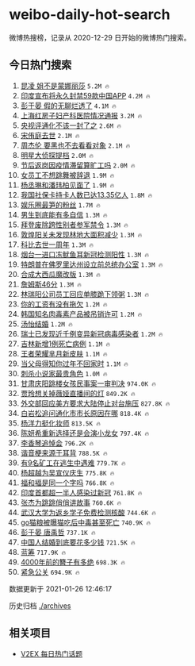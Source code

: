 # weibo-daily-hot-search

微博热搜榜，记录从 2020-12-29 日开始的微博热门搜索。

## 今日热门搜索

<!-- BEGIN -->

1. [昆凌 姐不是蒙娜丽莎](https://s.weibo.com/weibo?q=%E6%98%86%E5%87%8C%20%E5%A7%90%E4%B8%8D%E6%98%AF%E8%92%99%E5%A8%9C%E4%B8%BD%E8%8E%8E&Refer=top) `5.2M 🔥`
1. [印度宣布将永久封禁59款中国APP](https://s.weibo.com/weibo?q=%23%E5%8D%B0%E5%BA%A6%E5%AE%A3%E5%B8%83%E5%B0%86%E6%B0%B8%E4%B9%85%E5%B0%81%E7%A6%8159%E6%AC%BE%E4%B8%AD%E5%9B%BDAPP%23&Refer=top) `4.2M 🔥`
1. [彭于晏 假的无聊烂透了](https://s.weibo.com/weibo?q=%E5%BD%AD%E4%BA%8E%E6%99%8F%20%E5%81%87%E7%9A%84%E6%97%A0%E8%81%8A%E7%83%82%E9%80%8F%E4%BA%86&Refer=top) `4.1M 🔥`
1. [上海红房子妇产科医院情况通报](https://s.weibo.com/weibo?q=%23%E4%B8%8A%E6%B5%B7%E7%BA%A2%E6%88%BF%E5%AD%90%E5%A6%87%E4%BA%A7%E7%A7%91%E5%8C%BB%E9%99%A2%E6%83%85%E5%86%B5%E9%80%9A%E6%8A%A5%23&Refer=top) `3.2M 🔥`
1. [央视评通化不该一封了之](https://s.weibo.com/weibo?q=%23%E5%A4%AE%E8%A7%86%E8%AF%84%E9%80%9A%E5%8C%96%E4%B8%8D%E8%AF%A5%E4%B8%80%E5%B0%81%E4%BA%86%E4%B9%8B%23&Refer=top) `2.6M 🔥`
1. [宋侑庭去世](https://s.weibo.com/weibo?q=%E5%AE%8B%E4%BE%91%E5%BA%AD%E5%8E%BB%E4%B8%96&Refer=top) `2.1M 🔥`
1. [周杰伦 要黑也不去看看对象](https://s.weibo.com/weibo?q=%E5%91%A8%E6%9D%B0%E4%BC%A6%20%E8%A6%81%E9%BB%91%E4%B9%9F%E4%B8%8D%E5%8E%BB%E7%9C%8B%E7%9C%8B%E5%AF%B9%E8%B1%A1&Refer=top) `2.1M 🔥`
1. [明星大侦探提档](https://s.weibo.com/weibo?q=%23%E6%98%8E%E6%98%9F%E5%A4%A7%E4%BE%A6%E6%8E%A2%E6%8F%90%E6%A1%A3%23&Refer=top) `2.0M 🔥`
1. [节后返岗因疫情滞留算旷工吗](https://s.weibo.com/weibo?q=%23%E8%8A%82%E5%90%8E%E8%BF%94%E5%B2%97%E5%9B%A0%E7%96%AB%E6%83%85%E6%BB%9E%E7%95%99%E7%AE%97%E6%97%B7%E5%B7%A5%E5%90%97%23&Refer=top) `2.0M 🔥`
1. [女员工不想跳舞被辞退](https://s.weibo.com/weibo?q=%23%E5%A5%B3%E5%91%98%E5%B7%A5%E4%B8%8D%E6%83%B3%E8%B7%B3%E8%88%9E%E8%A2%AB%E8%BE%9E%E9%80%80%23&Refer=top) `1.9M 🔥`
1. [杨丞琳和潘玮柏见面了](https://s.weibo.com/weibo?q=%23%E6%9D%A8%E4%B8%9E%E7%90%B3%E5%92%8C%E6%BD%98%E7%8E%AE%E6%9F%8F%E8%A7%81%E9%9D%A2%E4%BA%86%23&Refer=top) `1.9M 🔥`
1. [我国社保卡持卡人数已达13.35亿人](https://s.weibo.com/weibo?q=%23%E6%88%91%E5%9B%BD%E7%A4%BE%E4%BF%9D%E5%8D%A1%E6%8C%81%E5%8D%A1%E4%BA%BA%E6%95%B0%E5%B7%B2%E8%BE%BE13.35%E4%BA%BF%E4%BA%BA%23&Refer=top) `1.8M 🔥`
1. [娱乐圈最笋的粉丝](https://s.weibo.com/weibo?q=%23%E5%A8%B1%E4%B9%90%E5%9C%88%E6%9C%80%E7%AC%8B%E7%9A%84%E7%B2%89%E4%B8%9D%23&Refer=top) `1.7M 🔥`
1. [男生到底能有多自信](https://s.weibo.com/weibo?q=%23%E7%94%B7%E7%94%9F%E5%88%B0%E5%BA%95%E8%83%BD%E6%9C%89%E5%A4%9A%E8%87%AA%E4%BF%A1%23&Refer=top) `1.3M 🔥`
1. [拜登废除跨性别者参军禁令](https://s.weibo.com/weibo?q=%E6%8B%9C%E7%99%BB%E5%BA%9F%E9%99%A4%E8%B7%A8%E6%80%A7%E5%88%AB%E8%80%85%E5%8F%82%E5%86%9B%E7%A6%81%E4%BB%A4&Refer=top) `1.3M 🔥`
1. [敦煌阳关未发现林地大面积减少](https://s.weibo.com/weibo?q=%23%E6%95%A6%E7%85%8C%E9%98%B3%E5%85%B3%E6%9C%AA%E5%8F%91%E7%8E%B0%E6%9E%97%E5%9C%B0%E5%A4%A7%E9%9D%A2%E7%A7%AF%E5%87%8F%E5%B0%91%23&Refer=top) `1.3M 🔥`
1. [科比去世一周年](https://s.weibo.com/weibo?q=%E7%A7%91%E6%AF%94%E5%8E%BB%E4%B8%96%E4%B8%80%E5%91%A8%E5%B9%B4&Refer=top) `1.3M 🔥`
1. [烟台一进口冻鱿鱼耳新冠检测阳性](https://s.weibo.com/weibo?q=%23%E7%83%9F%E5%8F%B0%E4%B8%80%E8%BF%9B%E5%8F%A3%E5%86%BB%E9%B1%BF%E9%B1%BC%E8%80%B3%E6%96%B0%E5%86%A0%E6%A3%80%E6%B5%8B%E9%98%B3%E6%80%A7%23&Refer=top) `1.3M 🔥`
1. [特朗普在佛罗里达州设立前总统办公室](https://s.weibo.com/weibo?q=%23%E7%89%B9%E6%9C%97%E6%99%AE%E5%9C%A8%E4%BD%9B%E7%BD%97%E9%87%8C%E8%BE%BE%E5%B7%9E%E8%AE%BE%E7%AB%8B%E5%89%8D%E6%80%BB%E7%BB%9F%E5%8A%9E%E5%85%AC%E5%AE%A4%23&Refer=top) `1.3M 🔥`
1. [合成大西瓜魔改版](https://s.weibo.com/weibo?q=%23%E5%90%88%E6%88%90%E5%A4%A7%E8%A5%BF%E7%93%9C%E9%AD%94%E6%94%B9%E7%89%88%23&Refer=top) `1.3M 🔥`
1. [詹姆斯46分](https://s.weibo.com/weibo?q=%E8%A9%B9%E5%A7%86%E6%96%AF46%E5%88%86&Refer=top) `1.3M 🔥`
1. [林瑞阳公司员工回应单膝跪下领粥](https://s.weibo.com/weibo?q=%23%E6%9E%97%E7%91%9E%E9%98%B3%E5%85%AC%E5%8F%B8%E5%91%98%E5%B7%A5%E5%9B%9E%E5%BA%94%E5%8D%95%E8%86%9D%E8%B7%AA%E4%B8%8B%E9%A2%86%E7%B2%A5%23&Refer=top) `1.3M 🔥`
1. [你的工资有没有拖欠](https://s.weibo.com/weibo?q=%23%E4%BD%A0%E7%9A%84%E5%B7%A5%E8%B5%84%E6%9C%89%E6%B2%A1%E6%9C%89%E6%8B%96%E6%AC%A0%23&Refer=top) `1.2M 🔥`
1. [韩国知名肉毒素产品被吊销许可](https://s.weibo.com/weibo?q=%23%E9%9F%A9%E5%9B%BD%E7%9F%A5%E5%90%8D%E8%82%89%E6%AF%92%E7%B4%A0%E4%BA%A7%E5%93%81%E8%A2%AB%E5%90%8A%E9%94%80%E8%AE%B8%E5%8F%AF%23&Refer=top) `1.2M 🔥`
1. [汤怡结婚](https://s.weibo.com/weibo?q=%23%E6%B1%A4%E6%80%A1%E7%BB%93%E5%A9%9A%23&Refer=top) `1.2M 🔥`
1. [瑞士已发现近千例变异新冠病毒感染者](https://s.weibo.com/weibo?q=%23%E7%91%9E%E5%A3%AB%E5%B7%B2%E5%8F%91%E7%8E%B0%E8%BF%91%E5%8D%83%E4%BE%8B%E5%8F%98%E5%BC%82%E6%96%B0%E5%86%A0%E7%97%85%E6%AF%92%E6%84%9F%E6%9F%93%E8%80%85%23&Refer=top) `1.2M 🔥`
1. [吉林新增1例死亡病例](https://s.weibo.com/weibo?q=%23%E5%90%89%E6%9E%97%E6%96%B0%E5%A2%9E1%E4%BE%8B%E6%AD%BB%E4%BA%A1%E7%97%85%E4%BE%8B%23&Refer=top) `1.1M 🔥`
1. [王者荣耀芈月新皮肤](https://s.weibo.com/weibo?q=%23%E7%8E%8B%E8%80%85%E8%8D%A3%E8%80%80%E8%8A%88%E6%9C%88%E6%96%B0%E7%9A%AE%E8%82%A4%23&Refer=top) `1.1M 🔥`
1. [当父母得知你过年不回家时](https://s.weibo.com/weibo?q=%23%E5%BD%93%E7%88%B6%E6%AF%8D%E5%BE%97%E7%9F%A5%E4%BD%A0%E8%BF%87%E5%B9%B4%E4%B8%8D%E5%9B%9E%E5%AE%B6%E6%97%B6%23&Refer=top) `1.1M 🔥`
1. [刺杀小说家最贵角色](https://s.weibo.com/weibo?q=%E5%88%BA%E6%9D%80%E5%B0%8F%E8%AF%B4%E5%AE%B6%E6%9C%80%E8%B4%B5%E8%A7%92%E8%89%B2&Refer=top) `1.0M 🔥`
1. [甘肃庆阳跳楼女孩民事案一审判决](https://s.weibo.com/weibo?q=%23%E7%94%98%E8%82%83%E5%BA%86%E9%98%B3%E8%B7%B3%E6%A5%BC%E5%A5%B3%E5%AD%A9%E6%B0%91%E4%BA%8B%E6%A1%88%E4%B8%80%E5%AE%A1%E5%88%A4%E5%86%B3%23&Refer=top) `974.0K 🔥`
1. [贾玲想关掉薇娅直播间的灯](https://s.weibo.com/weibo?q=%23%E8%B4%BE%E7%8E%B2%E6%83%B3%E5%85%B3%E6%8E%89%E8%96%87%E5%A8%85%E7%9B%B4%E6%92%AD%E9%97%B4%E7%9A%84%E7%81%AF%23&Refer=top) `849.2K 🔥`
1. [外交部回应美方要求大陆停止对台施压](https://s.weibo.com/weibo?q=%23%E5%A4%96%E4%BA%A4%E9%83%A8%E5%9B%9E%E5%BA%94%E7%BE%8E%E6%96%B9%E8%A6%81%E6%B1%82%E5%A4%A7%E9%99%86%E5%81%9C%E6%AD%A2%E5%AF%B9%E5%8F%B0%E6%96%BD%E5%8E%8B%23&Refer=top) `827.8K 🔥`
1. [白岩松追问通化市市长原因在哪](https://s.weibo.com/weibo?q=%23%E7%99%BD%E5%B2%A9%E6%9D%BE%E8%BF%BD%E9%97%AE%E9%80%9A%E5%8C%96%E5%B8%82%E5%B8%82%E9%95%BF%E5%8E%9F%E5%9B%A0%E5%9C%A8%E5%93%AA%23&Refer=top) `818.4K 🔥`
1. [杨洋力挺化妆师](https://s.weibo.com/weibo?q=%23%E6%9D%A8%E6%B4%8B%E5%8A%9B%E6%8C%BA%E5%8C%96%E5%A6%86%E5%B8%88%23&Refer=top) `813.5K 🔥`
1. [陈妍希重新选择还是会演小龙女](https://s.weibo.com/weibo?q=%23%E9%99%88%E5%A6%8D%E5%B8%8C%E9%87%8D%E6%96%B0%E9%80%89%E6%8B%A9%E8%BF%98%E6%98%AF%E4%BC%9A%E6%BC%94%E5%B0%8F%E9%BE%99%E5%A5%B3%23&Refer=top) `797.4K 🔥`
1. [李香琴追悼会](https://s.weibo.com/weibo?q=%23%E6%9D%8E%E9%A6%99%E7%90%B4%E8%BF%BD%E6%82%BC%E4%BC%9A%23&Refer=top) `796.2K 🔥`
1. [谐音梗来源于耳背](https://s.weibo.com/weibo?q=%23%E8%B0%90%E9%9F%B3%E6%A2%97%E6%9D%A5%E6%BA%90%E4%BA%8E%E8%80%B3%E8%83%8C%23&Refer=top) `788.5K 🔥`
1. [有9名矿工在逃生中遇难](https://s.weibo.com/weibo?q=%23%E6%9C%899%E5%90%8D%E7%9F%BF%E5%B7%A5%E5%9C%A8%E9%80%83%E7%94%9F%E4%B8%AD%E9%81%87%E9%9A%BE%23&Refer=top) `779.7K 🔥`
1. [杨超越为吴宣仪庆生](https://s.weibo.com/weibo?q=%23%E6%9D%A8%E8%B6%85%E8%B6%8A%E4%B8%BA%E5%90%B4%E5%AE%A3%E4%BB%AA%E5%BA%86%E7%94%9F%23&Refer=top) `775.8K 🔥`
1. [福和褔是同一个字吗](https://s.weibo.com/weibo?q=%23%E7%A6%8F%E5%92%8C%E8%A4%94%E6%98%AF%E5%90%8C%E4%B8%80%E4%B8%AA%E5%AD%97%E5%90%97%23&Refer=top) `766.8K 🔥`
1. [印度首都超一半人感染过新冠](https://s.weibo.com/weibo?q=%23%E5%8D%B0%E5%BA%A6%E9%A6%96%E9%83%BD%E8%B6%85%E4%B8%80%E5%8D%8A%E4%BA%BA%E6%84%9F%E6%9F%93%E8%BF%87%E6%96%B0%E5%86%A0%23&Refer=top) `761.8K 🔥`
1. [张杰为跳跳俏俏讲故事](https://s.weibo.com/weibo?q=%23%E5%BC%A0%E6%9D%B0%E4%B8%BA%E8%B7%B3%E8%B7%B3%E4%BF%8F%E4%BF%8F%E8%AE%B2%E6%95%85%E4%BA%8B%23&Refer=top) `760.6K 🔥`
1. [武汉大学为返乡学子免费检测核酸](https://s.weibo.com/weibo?q=%23%E6%AD%A6%E6%B1%89%E5%A4%A7%E5%AD%A6%E4%B8%BA%E8%BF%94%E4%B9%A1%E5%AD%A6%E5%AD%90%E5%85%8D%E8%B4%B9%E6%A3%80%E6%B5%8B%E6%A0%B8%E9%85%B8%23&Refer=top) `744.6K 🔥`
1. [go猫粮被曝猫吃后中毒甚至死亡](https://s.weibo.com/weibo?q=%23go%E7%8C%AB%E7%B2%AE%E8%A2%AB%E6%9B%9D%E7%8C%AB%E5%90%83%E5%90%8E%E4%B8%AD%E6%AF%92%E7%94%9A%E8%87%B3%E6%AD%BB%E4%BA%A1%23&Refer=top) `740.9K 🔥`
1. [彭于晏 唐禹哲](https://s.weibo.com/weibo?q=%E5%BD%AD%E4%BA%8E%E6%99%8F%20%E5%94%90%E7%A6%B9%E5%93%B2&Refer=top) `737.1K 🔥`
1. [中国人结婚到底要花多少钱](https://s.weibo.com/weibo?q=%23%E4%B8%AD%E5%9B%BD%E4%BA%BA%E7%BB%93%E5%A9%9A%E5%88%B0%E5%BA%95%E8%A6%81%E8%8A%B1%E5%A4%9A%E5%B0%91%E9%92%B1%23&Refer=top) `721.5K 🔥`
1. [蓝筹](https://s.weibo.com/weibo?q=%E8%93%9D%E7%AD%B9&Refer=top) `717.9K 🔥`
1. [4000年前的簪子有多绝](https://s.weibo.com/weibo?q=%234000%E5%B9%B4%E5%89%8D%E7%9A%84%E7%B0%AA%E5%AD%90%E6%9C%89%E5%A4%9A%E7%BB%9D%23&Refer=top) `698.3K 🔥`
1. [紧急公关](https://s.weibo.com/weibo?q=%E7%B4%A7%E6%80%A5%E5%85%AC%E5%85%B3&Refer=top) `694.9K 🔥`

数据更新于 2021-01-26 12:46:17

<!-- END -->

历史归档 [./archives](./archives)

## 相关项目

- [V2EX 每日热门话题](https://github.com/realLeonardo/v2ex-daily-hot-topic)
